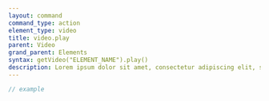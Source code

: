 ```yaml
---
layout: command
command_type: action
element_type: video
title: video.play
parent: Video
grand_parent: Elements
syntax: getVideo("ELEMENT_NAME").play()
description: Lorem ipsum dolor sit amet, consectetur adipiscing elit, sed do eiusmod tempor incididunt ut labore et dolore magna aliqua. Ut enim ad minim veniam, quis nostrud exercitation ullamco laboris nisi ut aliquip ex ea commodo consequat.
---
```


```javascript
// example
```